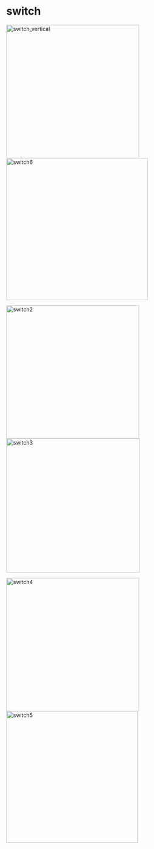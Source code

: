 # switch


<img width="350" alt="switch_vertical" src="https://cloud.githubusercontent.com/assets/13029161/25778124/a0deab56-32a9-11e7-9049-72ccebee0f88.png"><img width="373" alt="switch6" src="https://cloud.githubusercontent.com/assets/13029161/25778182/8d60cbb6-32ab-11e7-8147-b7eae414233c.png">

<img width="350" alt="switch2" src="https://cloud.githubusercontent.com/assets/13029161/25777889/a3aefd98-32a1-11e7-9084-3f5814f9b566.png"><img width="352" alt="switch3" src="https://cloud.githubusercontent.com/assets/13029161/25777994/960bd4c8-32a5-11e7-917a-d827ae93c26f.png">

<img width="350" alt="switch4" src="https://cloud.githubusercontent.com/assets/13029161/25778005/22d06ff4-32a6-11e7-8b49-66e8e7c6c311.png"><img width="346" alt="switch5" src="https://cloud.githubusercontent.com/assets/13029161/25778006/27c81cdc-32a6-11e7-8463-6cb1281696b6.png">
